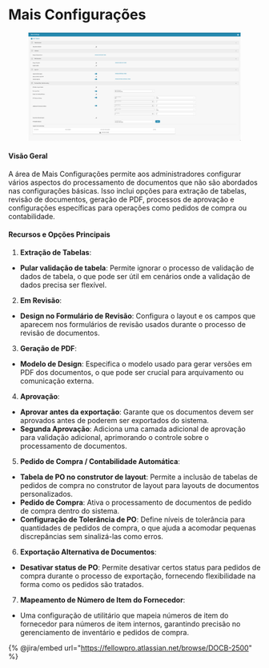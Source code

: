 # Mais Configurações

<figure><img src="../../../../.gitbook/assets/Bildschirmfoto 2024-05-08 um 09.54.48.png" alt=""><figcaption></figcaption></figure>

#### Visão Geral

A área de Mais Configurações permite aos administradores configurar vários aspectos do processamento de documentos que não são abordados nas configurações básicas. Isso inclui opções para extração de tabelas, revisão de documentos, geração de PDF, processos de aprovação e configurações específicas para operações como pedidos de compra ou contabilidade.

#### Recursos e Opções Principais

1. **Extração de Tabelas**:
* **Pular validação de tabela**: Permite ignorar o processo de validação de dados de tabela, o que pode ser útil em cenários onde a validação de dados precisa ser flexível.
2. **Em Revisão**:
* **Design no Formulário de Revisão**: Configura o layout e os campos que aparecem nos formulários de revisão usados durante o processo de revisão de documentos.
3. **Geração de PDF**:
* **Modelo de Design**: Especifica o modelo usado para gerar versões em PDF dos documentos, o que pode ser crucial para arquivamento ou comunicação externa.
4. **Aprovação**:
* **Aprovar antes da exportação**: Garante que os documentos devem ser aprovados antes de poderem ser exportados do sistema.
* **Segunda Aprovação**: Adiciona uma camada adicional de aprovação para validação adicional, aprimorando o controle sobre o processamento de documentos.
5. **Pedido de Compra / Contabilidade Automática**:
* **Tabela de PO no construtor de layout**: Permite a inclusão de tabelas de pedidos de compra no construtor de layout para layouts de documentos personalizados.
* **Pedido de Compra**: Ativa o processamento de documentos de pedido de compra dentro do sistema.
* **Configuração de Tolerância de PO**: Define níveis de tolerância para quantidades de pedidos de compra, o que ajuda a acomodar pequenas discrepâncias sem sinalizá-las como erros.
6. **Exportação Alternativa de Documentos**:
* **Desativar status de PO**: Permite desativar certos status para pedidos de compra durante o processo de exportação, fornecendo flexibilidade na forma como os pedidos são tratados.
7. **Mapeamento de Número de Item do Fornecedor**:
* Uma configuração de utilitário que mapeia números de item do fornecedor para números de item internos, garantindo precisão no gerenciamento de inventário e pedidos de compra.

{% @jira/embed url="https://fellowpro.atlassian.net/browse/DOCB-2500" %}
